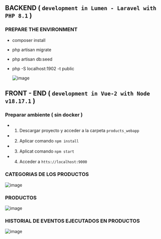 ## BACKEND ( `development in Lumen - Laravel with PHP 8.1` )

### PREPARE THE ENVIRONMENT

- composer install
- php artisan migrate
- php artisan db:seed
- php -S localhost:1902 -t public

  
  ![image](https://github.com/rgmatute/funiber-technical-test-products/assets/39324527/831af081-890e-4de6-849b-5bdf5cbe3430)




## FRONT - END ( `development in Vue-2 with Node v18.17.1` )

### Preparar ambiente ( sin docker )
- 1) Descargar proyecto y acceder a la carpeta `products_webapp`
- 2) Aplicar comando `npm install`
- 3) Aplicat comando `npm start`
- 4) Acceder a `htts://localhost:9000`

### CATEGORIAS DE LOS PRODUCTOS

![image](https://github.com/rgmatute/funiber-technical-test-products/assets/39324527/23d0a163-0e1b-4e48-908a-731e27279706)


### PRODUCTOS

![image](https://github.com/rgmatute/funiber-technical-test-products/assets/39324527/1499af19-2f15-4f1b-889e-cf01052575d0)

### HISTORIAL DE EVENTOS EJECUTADOS EN PRODUCTOS

![image](https://github.com/rgmatute/funiber-technical-test-products/assets/39324527/801f165f-da66-41c2-9b5c-a0ec814dcc2d)




